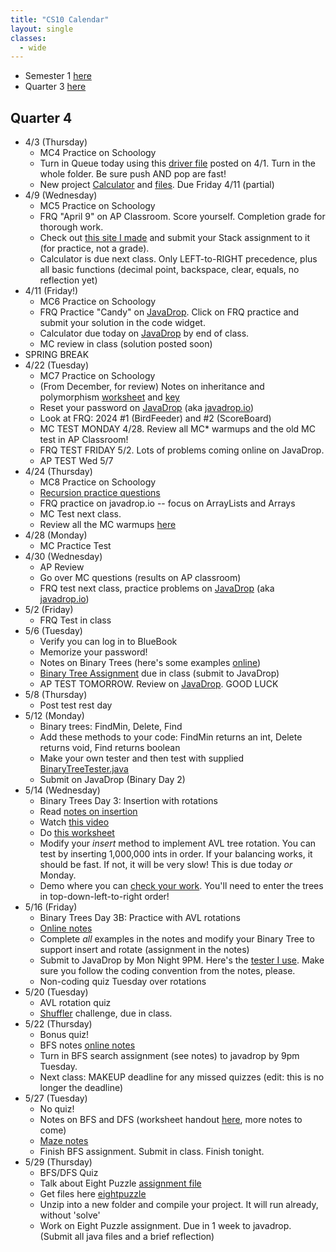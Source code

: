 ```yaml
---
title: "CS10 Calendar"
layout: single
classes:
  - wide
---
```


- Semester 1 [here](./sem01.md)
- Quarter 3 [here](./q3.md)

## Quarter 4

- 4/3 (Thursday)
	- MC4 Practice on Schoology
	- Turn in Queue today using  this [driver file](../AP_shared/Queue/QueueDriver.java) posted on 4/1. Turn in the whole folder. Be sure push AND pop are fast!
	- New project [Calculator](../AP_shared/Calculator/calculator-instructions.html) and [files](../AP_shared/Calculator.zip). Due Friday 4/11 (partial)
- 4/9 (Wednesday)
	- MC5 Practice on Schoology
	- FRQ "April 9" on AP Classroom. Score yourself. Completion grade for thorough work.
	- Check out [this site I made](https://javadrop-io-019d03a56736.herokuapp.com/) and submit your Stack assignment to it (for practice, not a grade).
	- Calculator is due next class. Only LEFT-to-RIGHT precedence, plus all basic functions (decimal point, backspace, clear, equals, no reflection yet)
- 4/11 (Friday!)
	- MC6 Practice on Schoology
	- FRQ Practice "Candy" on [JavaDrop](https://javadrop-io-019d03a56736.herokuapp.com/). Click on FRQ practice and submit your solution in the code widget.
	- Calculator due today on [JavaDrop](https://javadrop-io-019d03a56736.herokuapp.com/) by end of class.
	- MC review in class (solution posted soon)
- SPRING BREAK
- 4/22 (Tuesday)
    - MC7 Practice on Schoology
    - (From December, for review) Notes on inheritance and polymorphism [worksheet](../AP_shared/classes/TrickyPolymorphism.pdf) and [key](../AP_shared/classes/TrickyPolymorphismAnswers.pdf)
    - Reset your password on [JavaDrop](https://javadrop-io-019d03a56736.herokuapp.com/) (aka [javadrop.io](https://javadrop.io))
    - Look at FRQ: 2024 #1 (BirdFeeder) and #2 (ScoreBoard)
    - MC TEST MONDAY 4/28. Review all MC* warmups and the old MC test in AP Classroom!
    - FRQ TEST FRIDAY 5/2. Lots of problems coming online on JavaDrop.
    - AP TEST Wed 5/7
- 4/24 (Thursday)
    - MC8 Practice on Schoology
    - [Recursion practice questions](../AP_shared/monster2.pdf)
    - FRQ practice on javadrop.io -- focus on ArrayLists and Arrays
    - MC Test next class.
    - Review all the MC warmups [here](../AP_shared/quiz.html)
- 4/28 (Monday)
    - MC Practice Test
- 4/30 (Wednesday)
    - AP Review
    - Go over MC questions (results on AP classroom)
    - FRQ test next class, practice problems on [JavaDrop](https://javadrop-io-019d03a56736.herokuapp.com/) (aka [javadrop.io](https://javadrop.io))
- 5/2 (Friday)
    - FRQ Test in class
- 5/6 (Tuesday)
    - Verify you can log in to BlueBook
    - Memorize your password!
    - Notes on Binary Trees (here's some examples [online](https://courses.grainger.illinois.edu/cs225/sp2019/notes/bst/))
    - [Binary Tree Assignment](../AP_shared/BinaryTree/binary-tree-1.pdf) due in class (submit to JavaDrop)
    - AP TEST TOMORROW. Review on [JavaDrop](https://javadrop-io-019d03a56736.herokuapp.com/). GOOD LUCK
- 5/8 (Thursday)
    - Post test rest day
- 5/12 (Monday)
    - Binary trees: FindMin, Delete, Find
    - Add these methods to your code: FindMin returns an int, Delete returns void, Find returns boolean
    - Make your own tester and then test with supplied [BinaryTreeTester.java](../AP_shared/BinaryTree/BinaryTreeTester.java)
    - Submit on JavaDrop (Binary Day 2)
- 5/14 (Wednesday)
    - Binary Trees Day 3: Insertion with rotations
    - Read [notes on insertion](../AP_shared/BinaryTree/AVL_Notes.pdf)
    - Watch [this video](https://www.youtube.com/watch?v=JPI-DPizQYk)
    - Do [this worksheet](../AP_shared/BinaryTree/AVL_insert_worksheet.pdf)
    - Modify your *insert* method to implement AVL tree rotation. You can test by inserting 1,000,000 ints in order. If your balancing works, it should be fast. If not, it will be very slow! This is due today *or* Monday.
    - Demo where you can [check your work](https://www.cs.usfca.edu/~galles/visualization/AVLtree.html). You'll need to enter the trees in top-down-left-to-right order!
- 5/16 (Friday)
    - Binary Trees Day 3B: Practice with AVL rotations
    - [Online notes](../AP_shared/BinaryTree/AVL-insert-web.md)
    - Complete *all* examples in the notes and modify your Binary Tree to support insert and rotate (assignment in the notes)
    - Submit to JavaDrop by Mon Night 9PM. Here's the [tester I use](../AP_shared/BinaryTree/BinaryTreeTesterAVL.java). Make sure you follow the coding convention from the notes, please.
    - Non-coding quiz Tuesday over rotations
- 5/20 (Tuesday)
    - AVL rotation quiz
    - [Shuffler](../AP_shared/Shuffler.md) challenge, due in class.
- 5/22 (Thursday)
    - Bonus quiz!
    - BFS notes [online notes](../AP_shared/TreeSearch/bfs.md)
    - Turn in BFS search assignment (see notes) to javadrop by 9pm Tuesday.
    - Next class: MAKEUP deadline for any missed quizzes (edit: this is no longer the deadline)
- 5/27 (Tuesday)
	- No quiz!
	- Notes on BFS and DFS (worksheet handout [here](../AP_shared/TreeSearch/Maze-Notes.pdf), more notes to come)
	- [Maze notes](../AP_shared/TreeSearch/maze-notes.md)
	- Finish BFS assignment. Submit in class. Finish tonight.
- 5/29 (Thursday)
	- BFS/DFS Quiz
	- Talk about Eight Puzzle [assignment file](../AP_shared/EightPuzzle/puzzle-assignment.md)
	- Get files here [eightpuzzle](../AP_shared/EightPuzzle/eightpuzzle.zip)
	- Unzip into a new folder and compile your project. It will run already, without 'solve'
	- Work on Eight Puzzle assignment. Due in 1 week to javadrop. (Submit all java files and a brief reflection)